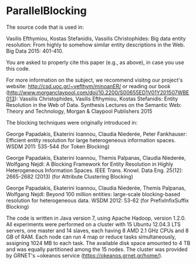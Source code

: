 # ParallelBlocking

The source code that is used in:

Vasilis Efthymiou, Kostas Stefanidis, Vassilis Christophides: Big data entity resolution: From highly to somehow similar entity descriptions in the Web. Big Data 2015: 401-410.

You are asked to properly cite this paper (e.g., as above), in case you use this code.

For more information on the subject, we recommend visitng our project's website: http://csd.uoc.gr/~vefthym/minoanER/
or reading our book (http://www.morganclaypool.com/doi/10.2200/S00655ED1V01Y201507WBE013):
Vassilis Christophides, Vasilis Efthymiou, Kostas Stefanidis:
Entity Resolution in the Web of Data. Synthesis Lectures on the Semantic Web: Theory and Technology, Morgan & Claypool Publishers 2015

The blocking techniques were originally introduced in:

George Papadakis, Ekaterini Ioannou, Claudia Niederée, Peter Fankhauser:
Efficient entity resolution for large heterogeneous information spaces. WSDM 2011: 535-544
(for Token Blocking)

George Papadakis, Ekaterini Ioannou, Themis Palpanas, Claudia Niederée, Wolfgang Nejdl:
A Blocking Framework for Entity Resolution in Highly Heterogeneous Information Spaces. IEEE Trans. Knowl. Data Eng. 25(12): 2665-2682 (2013)
(for Attribute Clustering Blocking)

George Papadakis, Ekaterini Ioannou, Claudia Niederée, Themis Palpanas, Wolfgang Nejdl:
Beyond 100 million entities: large-scale blocking-based resolution for heterogeneous data. WSDM 2012: 53-62
(for PrefixInfixSuffix Blocking)


The code is written in Java version 7, using Apache Hadoop, version 1.2.0. All experiments were performed on a cluster with 15 Ubuntu 12.04.3 LTS servers, one master and 14 slaves, each having 8 AMD 2.1 GHz CPUs and 8 GB of RAM. Each node can run 4 map or reduce tasks simultaneously, assigning 1024 MB to each task. The available disk space amounted to 4 TB and was equally partitioned among the 15 nodes. The cluster was provided by GRNET's ~okeanos service (https://okeanos.grnet.gr/home/).
